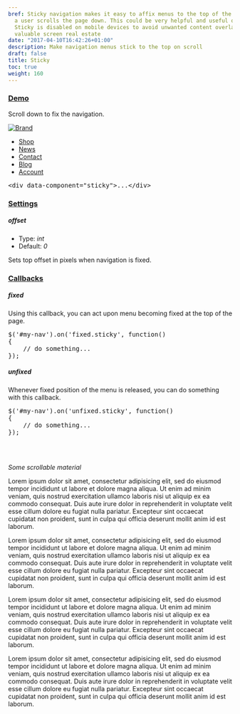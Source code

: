 ```yaml
---
bref: Sticky navigation makes it easy to affix menus to the top of the page whenever
  a user scrolls the page down. This could be very helpful and useful on long pages.
  Sticky is disabled on mobile devices to avoid unwanted content overlaps and to preserve
  valuable screen real estate
date: "2017-04-10T16:42:26+01:00"
description: Make navigation menus stick to the top on scroll
draft: false
title: Sticky
toc: true
weight: 160
---
```


<h3 class="section-head" id="h-demo"><a href="#h-demo">Demo</a></h3>
<p>Scroll down to fix the navigation.</p>
<div data-component="sticky" id="navbar-demo">
  <div id="navbar-brand">
    <a href=""><img alt="Brand" src="/img/kube/brand.png"></a>
  </div>
  <nav id="navbar-main">
    <ul>
      <li>
        <a href="#">Shop</a>
      </li>
      <li>
        <a href="#">News</a>
      </li>
      <li>
        <a href="#">Contact</a>
      </li>
      <li>
        <a href="#">Blog</a>
      </li>
      <li>
        <a href="#">Account</a>
      </li>
    </ul>
  </nav>
</div>
<pre class="code skip">&lt;<span class="hljs-keyword">div</span> data-component=<span class="hljs-string">"sticky"</span>&gt;...&lt;/<span class="hljs-keyword">div</span>&gt;
</pre>
<h3 class="section-head" id="h-settings"><a href="#h-settings">Settings</a></h3>
<h5>offset</h5>
<ul>
  <li>Type: <var>int</var></li>
  <li>Default: <var>0</var></li>
</ul>
<p>Sets top offset in pixels when navigation is fixed.</p>
<h3 class="section-head" id="h-callbacks"><a href="#h-callbacks">Callbacks</a></h3>
<h5>fixed</h5>
<p>Using this callback, you can act upon menu becoming fixed at the top of the page.</p>
<pre class="code skip">$(<span class="hljs-string">'#my-nav'</span>).on(<span class="hljs-string">'fixed.sticky'</span>, <span class="hljs-function"><span class="hljs-keyword">function</span>(<span class="hljs-params"></span>)
</span>{
    <span class="hljs-comment">// do something...</span>
});
</pre>
<h5>unfixed</h5>
<p>Whenever fixed position of the menu is released, you can do something with this callback.</p>
<pre class="code skip">$(<span class="hljs-string">'#my-nav'</span>).on(<span class="hljs-string">'unfixed.sticky'</span>, <span class="hljs-function"><span class="hljs-keyword">function</span>(<span class="hljs-params"></span>)
</span>{
    <span class="hljs-comment">// do something...</span>
});
</pre><br>
<br>
<p><em>Some scrollable material</em></p>
<p>Lorem ipsum dolor sit amet, consectetur adipisicing elit, sed do eiusmod tempor incididunt ut labore et dolore magna aliqua. Ut enim ad minim veniam, quis nostrud exercitation ullamco laboris nisi ut aliquip ex ea commodo consequat. Duis aute irure dolor in reprehenderit in voluptate velit esse cillum dolore eu fugiat nulla pariatur. Excepteur sint occaecat cupidatat non proident, sunt in culpa qui officia deserunt mollit anim id est laborum.</p>
<p>Lorem ipsum dolor sit amet, consectetur adipisicing elit, sed do eiusmod tempor incididunt ut labore et dolore magna aliqua. Ut enim ad minim veniam, quis nostrud exercitation ullamco laboris nisi ut aliquip ex ea commodo consequat. Duis aute irure dolor in reprehenderit in voluptate velit esse cillum dolore eu fugiat nulla pariatur. Excepteur sint occaecat cupidatat non proident, sunt in culpa qui officia deserunt mollit anim id est laborum.</p>
<p>Lorem ipsum dolor sit amet, consectetur adipisicing elit, sed do eiusmod tempor incididunt ut labore et dolore magna aliqua. Ut enim ad minim veniam, quis nostrud exercitation ullamco laboris nisi ut aliquip ex ea commodo consequat. Duis aute irure dolor in reprehenderit in voluptate velit esse cillum dolore eu fugiat nulla pariatur. Excepteur sint occaecat cupidatat non proident, sunt in culpa qui officia deserunt mollit anim id est laborum.</p>
<p>Lorem ipsum dolor sit amet, consectetur adipisicing elit, sed do eiusmod tempor incididunt ut labore et dolore magna aliqua. Ut enim ad minim veniam, quis nostrud exercitation ullamco laboris nisi ut aliquip ex ea commodo consequat. Duis aute irure dolor in reprehenderit in voluptate velit esse cillum dolore eu fugiat nulla pariatur. Excepteur sint occaecat cupidatat non proident, sunt in culpa qui officia deserunt mollit anim id est laborum.</p>